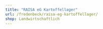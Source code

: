 ```yaml
---
title: "RAISA eG Kartoffellager"
url: /fredenbeck/raisa-eg-kartoffellager/
shop: Landwirtschaftlich
---
```

